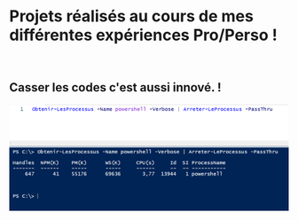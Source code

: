 # Projets réalisés au cours de mes différentes expériences Pro/Perso !
<br>

## Casser les codes c'est aussi innové. !
![alt text](Ressources/IMG/Start-GitHub.png)
<br>
